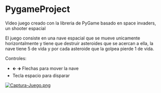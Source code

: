 # PygameProject
Video juego creado con la libreria de PyGame basado en space invaders, un shooter espacial

El juego consiste en una nave espacial que se mueve unicamente horizontalmente y tiene que destruir asteroides que se acercan a ella, la nave tiene 5 de vida y por cada asteroide que la golpea pierde 1 de vida.

Controles:
* 🡰 🡲 Flechas para mover la nave 
* Tecla espacio para disparar 

[![Captura-Juego.png](https://i.postimg.cc/ZRqNsymV/Captura-Juego.png)](https://postimg.cc/4Krnmym9)
